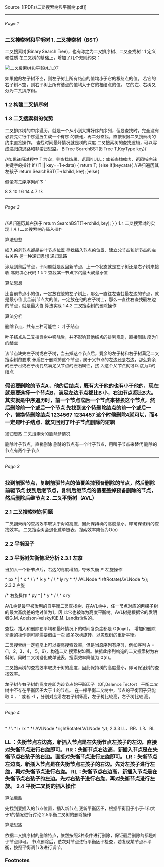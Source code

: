 
Source: [[PDFs/二叉搜索树和平衡树.pdf]]

---

###### Page 1

### 二叉搜索树和平衡树 1. 二叉搜索树（BST）

二叉搜索树(Binary Search Tree)，也有称之为二叉排序树、二叉查找树 1.1 定义和性质 在二叉树的基础上，增加了几个规则约束：

![二叉搜索树和平衡树_1_97](Generated/images/二叉搜索树和平衡树_1_97.png)

如果他的左⼦树不空，则左⼦树上所有结点的值均⼩于它的根结点的值。 若它的右⼦树不空，则右⼦树上所有结点的值均⼤于它的根结点的值。 它的左、右树⼜分为二叉排序树。

### 1.2 构建二叉排序树

### 1.3 二叉搜索树的优势

二叉排序树的中序遍历，就是一个从⼩到⼤排好序的序列，但是查找时，完全没有必要先进行中序遍历生成一个有序 的数组，再二分查找，直接根据二叉搜索树的约束直接操作。 查找时间最坏情况就是树的深度 二叉搜索树的查找逻辑，可以写成递归的思路和非递归思路。 BiTree SearchBST(BiTree T,KeyType key){

//如果递归过程中 T 为空，则查找结果，返回NULL；或者查找成功，返回指向该关键字的指针  if (!T || key==T->data) {  return T;  }else if(key<T->data){  //递归遍历其左孩⼦  return SearchBST(T->lchild, key);  }else{

假设有无序序列如下：

8 3 10 1 6 14 4 7 13


---

###### Page 2

//递归遍历其右孩⼦  return SearchBST(T->rchild, key);  } } 1.4 二叉搜索树的实现 1.4.1 二叉搜索树的插入操作

算法思想

插入的新节点都是在叶节点位置 寻找插入节点的位置，建立父节点和新节点的左右关系 是一种递归思想 递归思路

涉及到前后节点，⼦问题就是返回新节点，上一个状态就是左⼦树还是右⼦树来接收 递归核心代码 1.4.2 查找某一节点下的最⼤或最⼩值

算法思想

比当前节点⼩的值，一定放在他的左⼦树上，那么一直往左查找最左边的节点，就是最⼩值 比当前节点⼤的值，一定放在他的右⼦树上，那么一直往右查找最左边的节点，就是最⼤值 算法实现 1.4.2 二叉搜索树的删除操作

算法分析

删除节点，共有三种可能性： 叶⼦结点

叶⼦结点从二叉搜索树中移除后，并不影响其他结点的排列规则，直接删除 度为1的结点

该节点缺失左⼦树或右⼦树，当去掉这个节点后，剩余的左⼦树和右⼦树满足二叉搜索树的要求 矛盾在于删除的这个节点，属于父节点的左边还是右边，那么剩余的左⼦树或右⼦树仍然满足父节点的左右属性，接 入这个父节点就可以 度为2的结点

### 假设要删除的节点A，他的后结点，既有⼤于他的也有⼩于他的，现在就是要选择一个节点B，满足左边节点都比B ⼩，右边节点都比B⼤。 其实就是中序遍历时，前一个节点或后一个节点来替换这个节点，然后删除前一个或后一个节点 先找到这个待删除结点的前一个或后一个，替换待删除结点 1234567 1234457 这个时候删除4就可以，而4一定是叶⼦结点，就⼜回到了叶⼦节点删除的逻辑

递归思路 二叉搜索树的删除请情况

删除叶⼦节点，直接删除 删除的节点有一个叶⼦节点，用叫⼦节点来替代 删除的节点有两个⼦节点


---

###### Page 3

### 找到前驱节点，复制前驱节点的值覆盖掉预备删除的节点，然后删除前驱节点 找到后继节点，复制后继节点的值覆盖掉预备删除的节点，然后删除后继节点 2. 二叉平衡树（AVL）

### 2.1 二叉搜索树的问题

二叉搜索树的查找效率取决于树的⾼度，因此保持树的⾼度最⼩，即可保证树的查找效率。 二叉搜索树会退化成单链表，搜索效率降低为O(n)

### 2.2 平衡因⼦

### 2.3 平衡树失衡情况分析 2.3.1 左旋

当加入一个新节点后，右边的⾼度增加，导致失衡 /* 左旋操作

\* px  * |  * x  * / \  * lx y  * / \  * ly ry  * */ AVLNode *leftRotate(AVLNode *x); 2.3.2 右旋

/* 右旋操作  * py  * |  * y  * / \  * x ry

AVL树是最早被发明的⾃平衡二叉查找树。在AVL树中，任一节点对应的两棵⼦树的最⼤⾼度差的绝对值为1，因 此它也被称为⾼度平衡树。AVL树是根据它的发明者G.M. Adelson-Velsky和E.M. Landis命名的。

查找、插入和删除在平均和最坏情况下的时间复杂度都是 O(logn）。 增加和删除元素的操作则可能需要借由一次 或多次树旋转，以实现树的重新平衡。

二叉搜索树一定程度上可以提⾼搜索效率，但是当原序列有序时，例如序列 A = {1，2，3，4， 5，6}，构造二叉 搜索树如图。依据此序列构造的二叉搜索树为右斜树，同时二叉树退化成单链表，搜索效率降低为 O(n)。

二叉搜索树的查找效率取决于树的⾼度，因此保持树的⾼度最⼩，即可保证树的查找效率。

左⼦树与右⼦树的⾼度差即为该节点的平衡因⼦（BF,Balance Factor） 平衡二叉树中不存在平衡因⼦⼤于 1 的节点。 在一棵平衡二叉树中，节点的平衡因⼦只能取 0 、1 或者 -1 ，分别对应着左右⼦树等⾼，左⼦树比较⾼，右⼦树比较 ⾼。


---

###### Page 4

\* / \  * lx rx  * */ AVLNode *rightRotate(AVLNode *y); 2.3.3 LL、RR、LR、RL

### LL ：失衡节点左边⾼，新插入节点是在失衡节点左孩⼦的左边。直接对失衡节点进行右旋即可。 RR：失衡节点右边⾼，新插入节点是在失衡节点右孩⼦的右边。直接对失衡节点进行左旋即可。 LR：失衡节点左边⾼，新插入节点是在失衡节点左孩⼦的右边。先对左孩⼦进行左旋，再对失衡节点进行右旋。 RL：失衡节点右边⾼，新插入节点是在失衡节点右孩⼦的左边。先对右孩⼦进行右旋，再对失衡节点进行左旋。 2.4 平衡二叉树的插入操作

算法思路

先找到要插入的节点位置，插入新节点 更新平衡因⼦，根据平衡因⼦⼩于-1和⼤于1的情况进行讨论 2.5平衡二叉树的删除操作

算法思路

依据二叉排序树的删除特点，依然按照3种条件进行删除，保证最后删除的都是叶⼦节点即可。 节点删除后，依次对节点进行平衡因⼦检查，若发现某节点不平衡，按照平衡调节法进行调节。


### Footnotes
